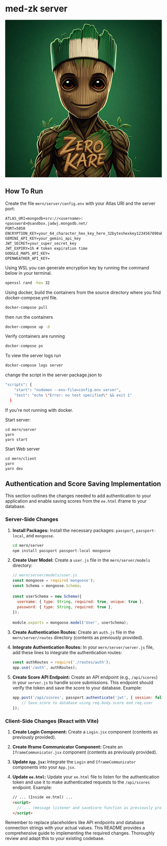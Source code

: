# med-zk server 

![alt text](mern/client/src/assets/groot.jpg)


## How To Run
Create the file `mern/server/config.env` with your Atlas URI and the server port:
```
ATLAS_URI=mongodb+srv://<username>:<password>@sandbox.jadwj.mongodb.net/
PORT=5050
ENCRYPTION_KEY=your_64_character_hex_key_here_32byteshexkey1234567890abcdef
GEMINI_API_KEY=your_gemini_api_key
JWT_SECRET=your_super_secret_key
JWT_EXPIRY=1h # token expiration time
GOOGLE_MAPS_API_KEY=
OPENWEATHER_API_KEY=

```

Using WSL you can generate encryption key by running the command below in your terminal.
```bash
openssl rand -hex 32
```

Using docker, build the containers from the source directory where you find docker-compose.yml file.

```bash
docker-compose pull
```

then run the containers

```bash
docker-compose up -d
```

Verify containers are running

```bash
docker-compose ps
```

To view the server logs run

```bash
docker-compose logs server
```



change the script in the server package.json to
```bash
"scripts": {
    "start": "nodemon --env-file=config.env server", 
    "test": "echo \"Error: no test specified\" && exit 1"
  }
```
If you're not running with docker.

Start server:
```
cd mern/server
yarn
yarn start
```

Start Web server
```
cd mern/client
yarn
yarn dev
```

## Authentication and Score Saving Implementation

This section outlines the changes needed to add authentication to your application and enable saving scores from the `ee.html` iframe to your database.

### Server-Side Changes

1. **Install Packages:** Install the necessary packages: `passport`, `passport-local`, and `mongoose`.

   ```bash
   cd mern/server
   npm install passport passport-local mongoose
   ```

2. **Create User Model:** Create a `user.js` file in the `mern/server/models` directory:

   ```javascript
   // mern/server/models/user.js
   const mongoose = require('mongoose');
   const Schema = mongoose.Schema;

   const userSchema = new Schema({
     username: { type: String, required: true, unique: true },
     password: { type: String, required: true },
   });

   module.exports = mongoose.model('User', userSchema);
   ```

3. **Create Authentication Routes:** Create an `auth.js` file in the `mern/server/routes` directory (contents as previously provided).

4. **Integrate Authentication Routes:** In your `mern/server/server.js` file, add these lines to integrate the authentication routes:

   ```javascript
   const authRoutes = require('./routes/auth');
   app.use('/auth', authRoutes);
   ```

5. **Create Score API Endpoint:** Create an API endpoint (e.g., `/api/scores`) in your `server.js` to handle score submissions. This endpoint should verify the token and save the score to your database. Example:

   ```javascript
   app.post('/api/scores', passport.authenticate('jwt', { session: false }), (req, res) => {
       // Save score to database using req.body.score and req.user
   });
   ```

### Client-Side Changes (React with Vite)

1. **Create Login Component:** Create a `Login.jsx` component (contents as previously provided).

2. **Create Iframe Communicator Component:** Create an `IframeCommunicator.jsx` component (contents as previously provided).

3. **Update `App.jsx`:** Integrate the `Login` and `IframeCommunicator` components into your `App.jsx`.

4. **Update `ee.html`:** Update your `ee.html` file to listen for the authentication token and use it to make authenticated requests to the `/api/scores` endpoint. Example:

   ```html
   // ... (Inside ee.html) ...
   <script>
     // ... (message listener and saveScore function as previously provided) ...
   </script>
   ```

Remember to replace placeholders like API endpoints and database connection strings with your actual values.  This README provides a comprehensive guide to implementing the required changes.  Thoroughly review and adapt this to your existing codebase.
